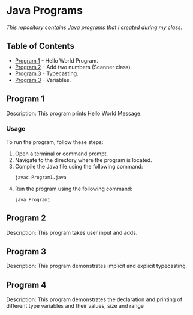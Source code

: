 
# **Java Programs**

*This repository contains Java programs that I created during my class.*

## Table of Contents

- [Program 1](#program-1) - Hello World Program.
- [Program 2](#program-2) - Add two numbers (Scanner class).
- [Program 3](#program-3) - Typecasting.
- [Program 3](#program-3) - Variables.

## Program 1

Description: This program prints Hello World Message.

### Usage

To run the program, follow these steps:

1. Open a terminal or command prompt.
2. Navigate to the directory where the program is located.
3. Compile the Java file using the following command:
    ```
    javac Program1.java
    ```
4. Run the program using the following command:
    ```
    java Program1
    ```

## Program 2

Description: This program takes user input and adds.

## Program 3

Description: This program demonstrates implicit and explicit typecasting.

## Program 4

Description: This program demonstrates the declaration and printing of different type variables and their values, size and range
